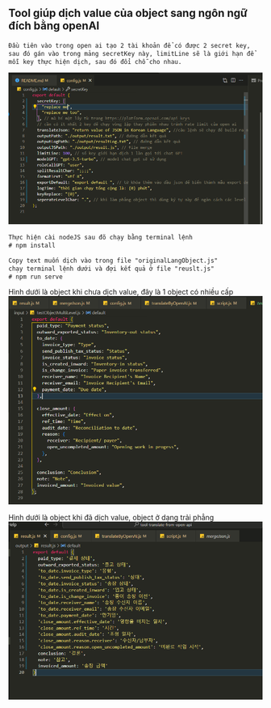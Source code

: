 ## Tool giúp dịch value của object sang ngôn ngữ đích bằng openAI

```
Đầu tiên vào trong open ai tạo 2 tài khoản để có được 2 secret key, sau đó gán vào trong mảng secretKey này, limitLine sẽ là giới hạn để mỗi key thực hiện dịch, sau đó đổi chỗ cho nhau.
```

![Ảnh config](images/read-config.png)

```
Thực hiện cài nodeJS sau đõ chạy bằng terminal lệnh
# npm install
```

```
Copy text muốn dịch vào trong file "originalLangObject.js"
chạy terminal lệnh dưới và đợi kết quả ở file "reuslt.js"
# npm run serve 
```

Hình dưới là object khi chưa dịch value, đây là 1 object có nhiều cấp
![Ảnh file đầu vào](images/input-test.png)

Hình dưới là object khi đã dịch value, object ở dạng trải phẳng
![Ảnh file đầu ra](images/translated-one-level-object.png)
